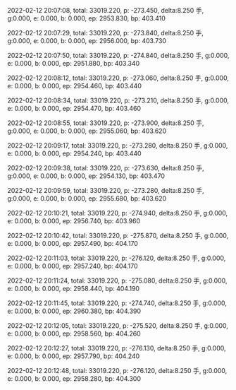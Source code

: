 2022-02-12 20:07:08, total: 33019.220, p: -273.450, delta:8.250 手, g:0.000, e: 0.000, b: 0.000, ep: 2953.830, bp: 403.410

2022-02-12 20:07:29, total: 33019.220, p: -273.840, delta:8.250 手, g:0.000, e: 0.000, b: 0.000, ep: 2956.000, bp: 403.730

2022-02-12 20:07:50, total: 33019.220, p: -274.840, delta:8.250 手, g:0.000, e: 0.000, b: 0.000, ep: 2951.880, bp: 403.340

2022-02-12 20:08:12, total: 33019.220, p: -273.060, delta:8.250 手, g:0.000, e: 0.000, b: 0.000, ep: 2954.460, bp: 403.440

2022-02-12 20:08:34, total: 33019.220, p: -273.210, delta:8.250 手, g:0.000, e: 0.000, b: 0.000, ep: 2954.470, bp: 403.460

2022-02-12 20:08:55, total: 33019.220, p: -273.900, delta:8.250 手, g:0.000, e: 0.000, b: 0.000, ep: 2955.060, bp: 403.620

2022-02-12 20:09:17, total: 33019.220, p: -273.280, delta:8.250 手, g:0.000, e: 0.000, b: 0.000, ep: 2954.240, bp: 403.440

2022-02-12 20:09:38, total: 33019.220, p: -273.630, delta:8.250 手, g:0.000, e: 0.000, b: 0.000, ep: 2954.130, bp: 403.470

2022-02-12 20:09:59, total: 33019.220, p: -273.280, delta:8.250 手, g:0.000, e: 0.000, b: 0.000, ep: 2955.680, bp: 403.620

2022-02-12 20:10:21, total: 33019.220, p: -274.940, delta:8.250 手, g:0.000, e: 0.000, b: 0.000, ep: 2956.740, bp: 403.960

2022-02-12 20:10:42, total: 33019.220, p: -275.870, delta:8.250 手, g:0.000, e: 0.000, b: 0.000, ep: 2957.490, bp: 404.170

2022-02-12 20:11:03, total: 33019.220, p: -276.120, delta:8.250 手, g:0.000, e: 0.000, b: 0.000, ep: 2957.240, bp: 404.170

2022-02-12 20:11:24, total: 33019.220, p: -275.080, delta:8.250 手, g:0.000, e: 0.000, b: 0.000, ep: 2958.440, bp: 404.190

2022-02-12 20:11:45, total: 33019.220, p: -274.740, delta:8.250 手, g:0.000, e: 0.000, b: 0.000, ep: 2960.380, bp: 404.390

2022-02-12 20:12:05, total: 33019.220, p: -275.520, delta:8.250 手, g:0.000, e: 0.000, b: 0.000, ep: 2958.560, bp: 404.260

2022-02-12 20:12:27, total: 33019.220, p: -276.130, delta:8.250 手, g:0.000, e: 0.000, b: 0.000, ep: 2957.790, bp: 404.240

2022-02-12 20:12:48, total: 33019.220, p: -276.120, delta:8.250 手, g:0.000, e: 0.000, b: 0.000, ep: 2958.280, bp: 404.300